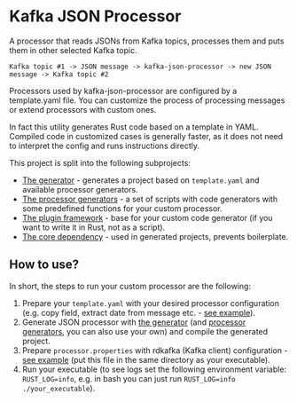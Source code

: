 # Kafka JSON Processor

A processor that reads JSONs from Kafka topics, processes them and puts them in other selected Kafka topic.

```text
Kafka topic #1 -> JSON message -> kafka-json-processor -> new JSON message -> Kafka topic #2
```

Processors used by kafka-json-processor are configured by a template.yaml file. 
You can customize the process of processing messages or extend processors with custom ones.

In fact this utility generates Rust code based on a template in YAML. 
Compiled code in customized cases is generally faster, 
as it does not need to interpret the config and runs instructions directly.

This project is split into the following subprojects:
* [The generator](kjp-generator) - generates a project based on `template.yaml` and available processor generators.
* [The processor generators](kjp-generator-generators) - a set of scripts with code generators with some predefined functions for your custom processor.
* [The plugin framework](kjp-generator-plugin) - base for your custom code generator (if you want to write it in Rust, not as a script).
* [The core dependency](kafka-json-processor-core) - used in generated projects, prevents boilerplate.

## How to use?

In short, the steps to run your custom processor are the following:

1. Prepare your `template.yaml` with your desired processor configuration (e.g. copy field, extract date from message etc. - [see example](template-examples/basic.yaml)).
2. Generate JSON processor with [the generator](kjp-generator) (and [processor generators](kjp-generator-generators), you can also use your own) and compile the generated project.
3. Prepare `processor.properties` with rdkafka (Kafka client) configuration - [see example](./processor.properties) (put this file in the same directory as your executable).
4. Run your executable (to see logs set the following environment variable: `RUST_LOG=info`, e.g. in bash you can just run `RUST_LOG=info ./your_executable`).

